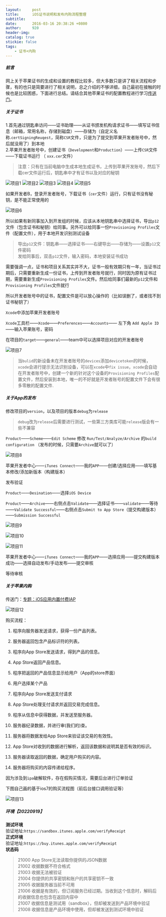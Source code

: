 ```yaml
---
layout:     post
title:      iOS证书说明和发布内购流程整理
subtitle:   
date:       2016-03-16 20:38:26 +0800
author:     920
header-img: 
catalog: true
stickie: false
tags:
    - 证书+内购
---
```


##### 前言
网上关于苹果证书的生成和设置的教程比较多，但大多数只是讲了相关流程和步骤，有的也只是简要进行了相关说明，总之介绍的不够详细，自己最初在接触的时候也是比较困惑，下面进行总结。请结合其他苹果证书的配置教程进行学习[传送门](https://blog.csdn.net/holydancer/article/details/9219333)。

##### 关于证书

1.首先通过钥匙串访问——证书助理——从证书颁发机构请求证书——填写证书信息（邮箱，常用名称，存储到磁盘）——存储为（自定义名称.`certSigningReuqest`，简称`CSR`文件，只是为了提交到苹果开发者账号中，然后就没用了）到本地  
2.苹果开发者账号中，创建证书（`Development`和`Production`）——上传`CSR`文件——下载证书运行 （ `xxx.cer`文件）  
>注意：只有在当前电脑中生成本地生成证书，上传到苹果开发账号，然后下载cer文件运行后，钥匙串中才有证书以及对应的秘钥

![项目1](/img/20160316/1.png)
![项目2](/img/20160316/2.png)
![项目3](/img/20160316/3.png)
![项目4](/img/20160316/4.png)
![项目5](/img/20160316/5.png)

如果开发者B，登录开发者账号，下载证书（`cer`文件）运行，只有证书没有秘钥，是不能正常使用的

![项目6](/img/20160316/6.png)

所以如果有新同事加入到开发组的时候，应该从本地钥匙串中选择证书，导出`p12`文件（包含证书和秘钥）给同事。另外可以给同事一份`Provisioning Profiles`文件（配置文件），用于本地开发识别测试设备  
>导出`p12`文件：钥匙串——选择证书——右键导出——存储为——设置`p12`文件密码  
发给同事后，双击`p12`文件，输入密码，本地安装证书成功

需要强调一点，证书和项目关系其实并不大，证书一般有效期只有一年，当证书过期后，只需要重新生成一份证书，上传到开发者账号就行，同时因为原有证书过期，需要重新生成`Provisioning Profiles`文件。然后给同事们最新的`p12`文件和`Provisioning Profiles`文件就行  

所以开发者账号中的证书，配置文件是可以放心操作的（比如误删了，或者找不到证书秘钥了）

`Xcode`中添加苹果开发者账号

`Xcode`工具栏——`Xcode`——`Preferences`——`Accounts`—— 左下角 `Add Apple ID` ——输入苹果账号，密码

在项目的`target`——`general`——team中可以选择项目对应的开发者账号

![项目7](/img/20160316/7.png)

>当`bulid`的新设备未在开发者账号的`devices`添加`devicetoken`的时候，`xcode`会进行提示无法识别设备，可以在`xcode`中`fix issue`，`xcode`会自动在开发者账号中，创建一个新的针对这个设备的`Provisioning Profiles`配置文件，然后安装到本地，唯一的不好就是开发者账号的配置文件下会有很多零散的配置文件.

##### 关于App的发布

修改项目的`version`，以及项目的版本`debug`为`release`

>`debug`改为`release`后需要进行测试，一些第三方类库可能`release`版会有一些不兼容

`Product`——`Scheme`——`Edit Scheme` 修改 `Run/Test/Analyze/Archive` 的`build configuration`  （发布的时候，只需要`Archive`就可以了）

![项目8](/img/20160316/8.png)

苹果开发者中心——`iTunes Connect`——我的`APP`——创建/选择应用——填写基本修改/添加新版本（构建版本）

发布验证

`Product`——`Desination`——选择`iOS Device` 

`Product`——`Archive`——右侧点击`Validate`——选择证书——`validate`——等待——`Validate Successful`——右侧点击`Submit to App Store`（提交构建版本）——`Submission Successful`

![项目9](/img/20160316/9.png)

![项目10](/img/20160316/10.png)

![项目11](/img/20160316/11.png)

苹果开发者中心——`iTunes Connect`——我的`APP`——选择应用——提交构建版本成功——选择自动发布/手动发布——提交审核

等待审核

##### 关于苹果内购

传送门：[专题：iOS应用内置付费IAP](http://mobile.51cto.com/iphone-410162.htm)

![项目12](/img/20160316/12.png)

购买流程：

1. 程序向服务器发送请求，获得一份产品列表。

2. 服务器返回包含产品标识符的列表。

3. 程序向App Store发送请求，得到产品的信息。

4. App Store返回产品信息。

5. 程序把返回的产品信息显示给用户（App的store界面）

6. 用户选择某个产品

7. 程序向App Store发送支付请求

8. App Store处理支付请求并返回交易完成信息。

9. 程序从信息中获得数据，并发送至服务器。

10. 服务器纪录数据，并进行审(我们的)查。

11. 服务器将数据发给App Store来验证该交易的有效性。

12. App Store对收到的数据进行解析，返回该数据和说明其是否有效的标识。

13. 服务器读取返回的数据，确定用户购买的内容。

14. 服务器将购买的内容传递给程序。

因为涉及到`ipa`破解软件，存在假购买情况，需要后台进行订单验证

下图自己画的基于ios7的购买流程图（前后台接口调用验证等）

![项目13](/img/20160316/13.jpg)


##### 环境【20220919】

**测试环境**  
验证地址:`https://sandbox.itunes.apple.com/verifyReceipt`  
**正式环境**  
验证地址:`https://buy.itunes.apple.com/verifyReceipt`  
**状态码**  
>21000 App Store无法读取你提供的JSON数据    
21002 收据数据不符合格式  
21003 收据无法被验证  
21004 你提供的共享密钥和账户的共享密钥不一致  
21005 收据服务器当前不可用  
21006 收据是有效的，但订阅服务已经过期。当收到这个信息时，解码后的收据信息也包含在返回内容中  
21007 收据信息是测试用（sandbox），但却被发送到产品环境中验证  
21008 收据信息是产品环境中使用，但却被发送到测试环境中验证  







